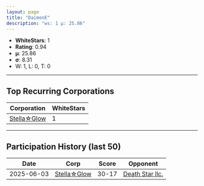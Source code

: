 ```yaml
---
layout: page
title: "DaimonE"
description: "ws: 1 μ: 25.86"
---
```

- **WhiteStars**: 1
- **Rating**: 0.94
- **μ**: 25.86  
- **σ**: 8.31
- W: 1, L: 0, T: 0

---

## Top Recurring Corporations

| Corporation | WhiteStars |
| --- | --- |
| [Stella☆Glow](https://ws.tsl.rocks/corp/86a894b97d55e4f65a3cec65d26d528341d8e70b186bcffa2e89f5f681e48396/) | 1 |

---

## Participation History (last 50)

| Date | Corp | Score | Opponent |
| --- | --- | --- | --- |
| 2025-06-03 | [Stella☆Glow](https://ws.tsl.rocks/corp/86a894b97d55e4f65a3cec65d26d528341d8e70b186bcffa2e89f5f681e48396/) | 30-17 | [Death Star llc\.](https://ws.tsl.rocks/corp/3dd4906939827fa7537a3e95f8d75948c06b75a98f3c4aab253ea79857d2ce81/) |